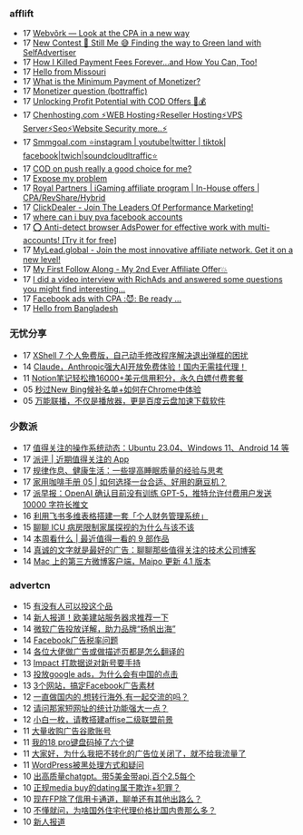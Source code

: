 <!-- BLOG-POST-LIST:START -->
<!-- BLOG-POST-LIST:END -->

### afflift
<!-- afflift:START -->
-  17 [Webvõrk — Look at the CPA in a new way](https://afflift.com/f/threads/webv%C3%B5rk-%E2%80%94-look-at-the-cpa-in-a-new-way.2820/)
-  17 [New Contest 🚀 Still Me 😅 Finding the way to Green land with SelfAdvertiser](https://afflift.com/f/threads/new-contest-%F0%9F%9A%80-still-me-%F0%9F%98%85-finding-the-way-to-green-land-with-selfadvertiser.10663/)
-  17 [How I Killed Payment Fees Forever…and How You Can, Too!](https://afflift.com/f/threads/how-i-killed-payment-fees-forever%E2%80%A6and-how-you-can-too.10749/)
-  17 [Hello from Missouri](https://afflift.com/f/threads/hello-from-missouri.10745/)
-  17 [What is the Minimum Payment of Monetizer?](https://afflift.com/f/threads/what-is-the-minimum-payment-of-monetizer.10748/)
-  17 [Monetizer question &lpar;bottraffic&rpar;](https://afflift.com/f/threads/monetizer-question-bottraffic.10746/)
-  17 [Unlocking Profit Potential with COD Offers 🚀💰](https://afflift.com/f/threads/unlocking-profit-potential-with-cod-offers-%F0%9F%9A%80%F0%9F%92%B0.10673/)
-  17 [Chenhosting.com ⚡WEB Hosting⚡Reseller Hosting⚡VPS Server⚡Seo⚡Website Security more..⚡](https://afflift.com/f/threads/chenhosting-com-%E2%9A%A1web-hosting%E2%9A%A1reseller-hosting%E2%9A%A1vps-server%E2%9A%A1seo%E2%9A%A1website-security-more-%E2%9A%A1.10653/)
-  17 [Smmgoal.com ⭐instagram | youtube|twitter | tiktok| facebook|twich|soundcloudltraffic⭐](https://afflift.com/f/threads/smmgoal-com-%E2%AD%90instagram-youtube-twitter-tiktok-facebook-twich-soundcloudltraffic%E2%AD%90.6393/)
-  17 [COD on push really a good choice for me?](https://afflift.com/f/threads/cod-on-push-really-a-good-choice-for-me.10741/)
-  17 [Expose my problem](https://afflift.com/f/threads/expose-my-problem.10735/)
-  17 [Royal Partners | iGaming affiliate program | In-House offers | CPA/RevShare/Hybrid](https://afflift.com/f/threads/royal-partners-igaming-affiliate-program-in-house-offers-cpa-revshare-hybrid.10011/)
-  17 [ClickDealer - Join The Leaders Of Performance Marketing!](https://afflift.com/f/threads/clickdealer-join-the-leaders-of-performance-marketing.2440/)
-  17 [where can i buy pva facebook accounts](https://afflift.com/f/threads/where-can-i-buy-pva-facebook-accounts.10688/)
-  17 [⭕ Anti-detect browser AdsPower for effective work with multi-accounts! [Try it for free]](https://afflift.com/f/threads/%E2%AD%95-anti-detect-browser-adspower-for-effective-work-with-multi-accounts-try-it-for-free.8805/)
-  17 [MyLead.global - Join the most innovative affiliate network. Get it on a new level!](https://afflift.com/f/threads/mylead-global-join-the-most-innovative-affiliate-network-get-it-on-a-new-level.2151/)
-  17 [My First Follow Along - My 2nd Ever Affiliate Offer💥](https://afflift.com/f/threads/my-first-follow-along-my-2nd-ever-affiliate-offer%F0%9F%92%A5.10695/)
-  17 [I did a video interview with RichAds and answered some questions you might find interesting...](https://afflift.com/f/threads/i-did-a-video-interview-with-richads-and-answered-some-questions-you-might-find-interesting.10727/)
-  17 [Facebook ads with CPA :😈: Be ready ...](https://afflift.com/f/threads/facebook-ads-with-cpa-%F0%9F%98%88-be-ready.9665/)
-  17 [Hello from Bangladesh](https://afflift.com/f/threads/hello-from-bangladesh.10686/)<!-- afflift:END -->

### 无忧分享
<!-- ruyo:START -->
-  17 [XShell 7 个人免费版，自己动手修改程序解决退出弹框的困扰](https://51.ruyo.net/18340.html)
-  14 [Claude，Anthropic强大AI开放免费体验！国内无需挂代理！](https://51.ruyo.net/18341.html)
-  11 [Notion笔记轻松撸16000+美元信用积分，永久白嫖付费套餐](https://51.ruyo.net/18330.html)
-  05 [秒过New Bing候补名单+如何在Chrome中体验](https://51.ruyo.net/18325.html)
-  05 [万能联播，不仅是播放器，更是百度云盘加速下载软件](https://51.ruyo.net/18335.html)<!-- ruyo:END -->

### 少数派
<!-- sspai:START -->
-  17 [值得关注的操作系统动态：Ubuntu 23.04、Windows 11、Android 14 等](https://sspai.com/prime/story/zouzhe-230417)
-  17 [派评 | 近期值得关注的 App](https://sspai.com/post/79348)
-  17 [规律作息、健康生活：一些提高睡眠质量的经验与思考](https://sspai.com/post/79344)
-  17 [家用咖啡手册 05 | 如何选择一台合适、好用的磨豆机？](https://sspai.com/post/79279)
-  17 [派早报：OpenAI 确认目前没有训练 GPT-5，推特允许付费用户发送 10000 字符长推文](https://sspai.com/post/79326)
-  16 [利用飞书多维表格搭建一套「个人财务管理系统」](https://sspai.com/post/79298)
-  15 [聊聊 ICU 病房限制家属探视的为什么与该不该](https://sspai.com/post/79319)
-  14 [本周看什么 | 最近值得一看的 9 部作品](https://sspai.com/post/79311)
-  14 [真诚的文字就是最好的广告：聊聊那些值得关注的技术公司博客](https://sspai.com/prime/story/recommendable-techco-blogs)
-  14 [Mac 上的第三方微博客户端，Maipo 更新 4.1 版本](https://sspai.com/post/79299)<!-- sspai:END -->

### advertcn
<!-- advertcn:START -->
-  15 [有没有人可以投这个品](https://www.advertcn.com/forum.php?mod=viewthread&tid=109942)
-  14 [新人报道！欧美建站服务器求推荐一下](https://www.advertcn.com/forum.php?mod=viewthread&tid=109933)
-  14 [微软广告投放详解，助力品牌“扬帆出海”](https://www.advertcn.com/forum.php?mod=viewthread&tid=109931)
-  14 [Facebook广告税率问题](https://www.advertcn.com/forum.php?mod=viewthread&tid=109927)
-  14 [各位大佬做广告或做描述页都是怎么翻译的](https://www.advertcn.com/forum.php?mod=viewthread&tid=109921)
-  13 [Impact 打款据说对新号要手持](https://www.advertcn.com/forum.php?mod=viewthread&tid=109920)
-  13 [投放google ads，为什么会有中国的点击](https://www.advertcn.com/forum.php?mod=viewthread&tid=109919)
-  13 [3个网站，搞定Facebook广告素材](https://www.advertcn.com/forum.php?mod=viewthread&tid=109906)
-  12 [一直做国内的,想转行海外,有一起交流的吗？](https://www.advertcn.com/forum.php?mod=viewthread&tid=109900)
-  12 [请问那家短网址的统计功能强大一点？](https://www.advertcn.com/forum.php?mod=viewthread&tid=109897)
-  12 [小白一枚，请教搭建affise二级联盟前景](https://www.advertcn.com/forum.php?mod=viewthread&tid=109894)
-  11 [大量收购广告谷歌账号](https://www.advertcn.com/forum.php?mod=viewthread&tid=109881)
-  11 [我的18 pro键盘码掉了六个键](https://www.advertcn.com/forum.php?mod=viewthread&tid=109878)
-  11 [大家好，为什么我把不转化的广告位关闭了，就不给我流量了](https://www.advertcn.com/forum.php?mod=viewthread&tid=109873)
-  11 [WordPress被黑处理方式和疑问](https://www.advertcn.com/forum.php?mod=viewthread&tid=109867)
-  10 [出高质量chatgpt。带5美金带api,百个2.5每个](https://www.advertcn.com/forum.php?mod=viewthread&tid=109857)
-  10 [正规media buy的dating属于欺诈+犯罪？](https://www.advertcn.com/forum.php?mod=viewthread&tid=109856)
-  10 [现在FP除了信用卡通道，聊单还有其他出路么？](https://www.advertcn.com/forum.php?mod=viewthread&tid=109842)
-  10 [不懂就问，为啥国外住宅代理价格比国内贵那么多？](https://www.advertcn.com/forum.php?mod=viewthread&tid=109840)
-  10 [新人报道](https://www.advertcn.com/forum.php?mod=viewthread&tid=109834)<!-- advertcn:END -->